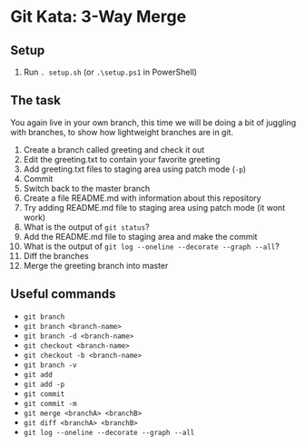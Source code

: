 # Git Kata: 3-Way Merge

## Setup

1. Run `. setup.sh` (or `.\setup.ps1` in PowerShell)

## The task
You again live in your own branch, this time we will be doing a bit of juggling with branches, to show how lightweight branches are in git.

1. Create a branch called greeting and check it out
1. Edit the greeting.txt to contain your favorite greeting
1. Add greeting.txt files to staging area using patch mode (`-p`)
1. Commit
1. Switch back to the master branch
1. Create a file README.md with information about this repository
1. Try adding README.md file to staging area using patch mode (it wont work)
1. What is the output of `git status`?
1. Add the README.md file to staging area and make the commit
1. What is the output of `git log --oneline --decorate --graph --all`?
1. Diff the branches
1. Merge the greeting branch into master

## Useful commands
- `git branch`
- `git branch <branch-name>`
- `git branch -d <branch-name>`
- `git checkout <branch-name>`
- `git checkout -b <branch-name>`
- `git branch -v`
- `git add`
- `git add -p`
- `git commit`
- `git commit -m`
- `git merge <branchA> <branchB>`
- `git diff <branchA> <branchB>`
- `git log --oneline --decorate --graph --all`
